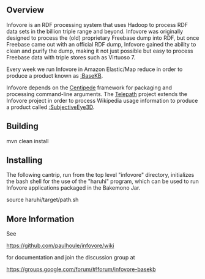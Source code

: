 Overview
--------

Infovore is an RDF processing system that uses Hadoop to process RDF data
sets in the billion triple range and beyond.  Infovore was originally designed to process
the (old) proprietary Freebase dump into RDF,  but once Freebase came out with an official RDF
dump,  Infovore gained the ability to clean and purify the dump,  making it not just possible
but easy to process Freebase data with triple stores such as Virtuoso 7.

Every week we run Infovore in Amazon Elastic/Map reduce in order to produce a product known as
[:BaseKB](http://basekb.com/).

Infovore depends on the [Centipede](https://github.com/paulhoule/centipede/wiki) framework for packaging
and processing command-line arguments.  The [Telepath](https://github.com/paulhoule/telepath/wiki) project
extends the Infovore project in order to process Wikipedia usage information to produce a product called
[:SubjectiveEye3D](https://github.com/paulhoule/telepath/wiki/SubjectiveEye3D).

Building
--------

mvn clean install

Installing
----------

The following cantrip, run from the top level "infovore" directory, initializes the bash shell
for the use of the "haruhi" program,  which can be used to run Infovore applications
packaged in the Bakemono Jar.

source haruhi/target/path.sh

More Information
----------------

See 

https://github.com/paulhoule/infovore/wiki 

for documentation and join the discussion group at

https://groups.google.com/forum/#!forum/infovore-basekb




